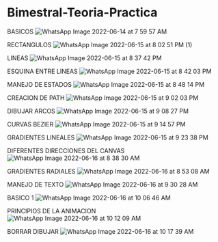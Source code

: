 # Bimestral-Teoria-Practica

BASICOS
![WhatsApp Image 2022-06-14 at 7 59 57 AM](https://user-images.githubusercontent.com/102996851/173583652-b04b419d-19b5-4803-9094-2e971526883b.jpeg)

RECTANGULOS
![WhatsApp Image 2022-06-15 at 8 02 51 PM (1)](https://user-images.githubusercontent.com/102996851/173972357-23545fa3-489c-4d05-8b8d-dc859187b349.jpeg)

LINEAS
![WhatsApp Image 2022-06-15 at 8 37 42 PM](https://user-images.githubusercontent.com/102996851/173972914-7e3c3fe5-d16b-4c48-b165-a26c81b45f14.jpeg)

ESQUINA ENTRE LINEAS
![WhatsApp Image 2022-06-15 at 8 42 03 PM](https://user-images.githubusercontent.com/102996851/173973285-27360994-cbea-45d3-9103-759d1be6c02f.jpeg)

MANEJO DE ESTADOS
![WhatsApp Image 2022-06-15 at 8 48 14 PM](https://user-images.githubusercontent.com/102996851/173973959-969ff130-78fb-4c50-9b6f-ba9e5eef88bf.jpeg)

CREACION DE PATH
![WhatsApp Image 2022-06-15 at 9 02 03 PM](https://user-images.githubusercontent.com/102996851/173975382-ab20c1b2-e549-4822-b0c0-786b4846f87d.jpeg)

DIBUJAR ARCOS
![WhatsApp Image 2022-06-15 at 9 08 27 PM](https://user-images.githubusercontent.com/102996851/173975951-96fcff0b-c6af-4826-b314-c9d96204e9cb.jpeg)

CURVAS BEZIER
![WhatsApp Image 2022-06-15 at 9 14 57 PM](https://user-images.githubusercontent.com/102996851/173976835-d6620924-686a-4a3a-bad2-66e412943243.jpeg)

GRADIENTES LINEALES
![WhatsApp Image 2022-06-15 at 9 23 38 PM](https://user-images.githubusercontent.com/102996851/173977775-2f7ead9f-d745-4c8d-8619-69b6c458d443.jpeg)

DIFERENTES DIRECCIONES DEL CANVAS
![WhatsApp Image 2022-06-16 at 8 38 30 AM](https://user-images.githubusercontent.com/102996851/174082994-881a4c2a-f661-4102-9916-30f84dff2fc6.jpeg)

GRADIENTES RADIALES
![WhatsApp Image 2022-06-16 at 8 53 08 AM](https://user-images.githubusercontent.com/102996851/174087679-78928176-0808-4557-b0a9-937ffe7cb016.jpeg)

MANEJO DE TEXTO
![WhatsApp Image 2022-06-16 at 9 30 28 AM](https://user-images.githubusercontent.com/102996851/174093777-c0a8798b-6a75-4c52-a88a-454b7c2e6f39.jpeg)

BASICO 1
![WhatsApp Image 2022-06-16 at 10 06 46 AM](https://user-images.githubusercontent.com/102996851/174101280-1b9300d8-2eaf-48ce-8e72-fed011cca596.jpeg)

PRINCIPIOS DE LA ANIMACION
![WhatsApp Image 2022-06-16 at 10 12 09 AM](https://user-images.githubusercontent.com/102996851/174102392-4f198426-9c5b-497f-8cd7-c5ec10bf6efb.jpeg)

BORRAR DIBUJAR 
![WhatsApp Image 2022-06-16 at 10 17 39 AM](https://user-images.githubusercontent.com/102996851/174103601-04f2f174-7981-44a4-9f05-6a4cfd53f220.jpeg)

